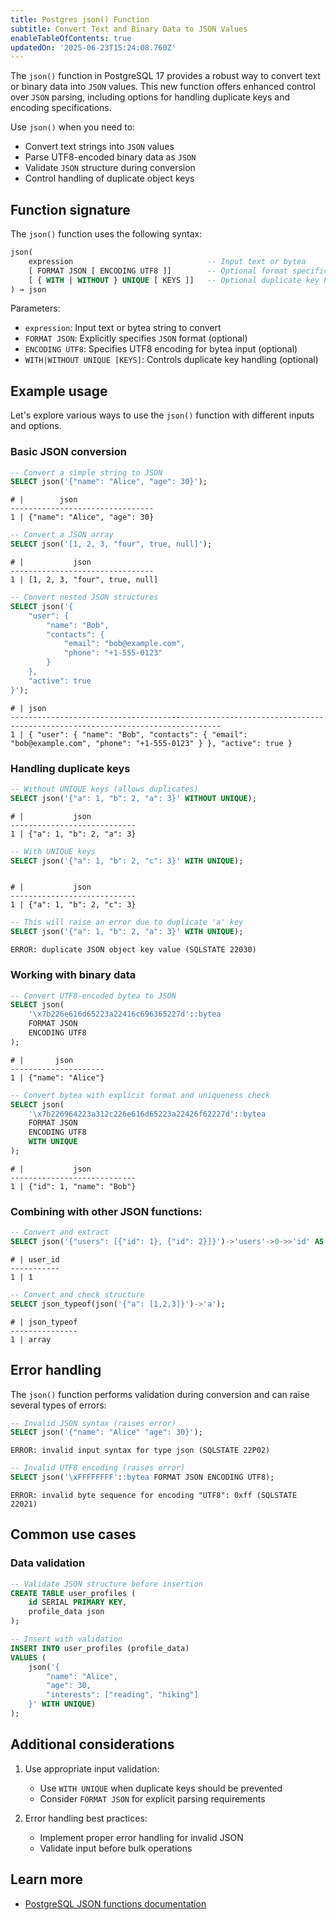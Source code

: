 ```yaml
---
title: Postgres json() Function
subtitle: Convert Text and Binary Data to JSON Values
enableTableOfContents: true
updatedOn: '2025-06-23T15:24:08.760Z'
---
```


The `json()` function in PostgreSQL 17 provides a robust way to convert text or binary data into `JSON` values. This new function offers enhanced control over `JSON` parsing, including options for handling duplicate keys and encoding specifications.

Use `json()` when you need to:

- Convert text strings into `JSON` values
- Parse UTF8-encoded binary data as `JSON`
- Validate `JSON` structure during conversion
- Control handling of duplicate object keys

<CTA />

## Function signature

The `json()` function uses the following syntax:

```sql
json(
    expression                              -- Input text or bytea
    [ FORMAT JSON [ ENCODING UTF8 ]]        -- Optional format specification
    [ { WITH | WITHOUT } UNIQUE [ KEYS ]]   -- Optional duplicate key handling
) → json
```

Parameters:

- `expression`: Input text or bytea string to convert
- `FORMAT JSON`: Explicitly specifies `JSON` format (optional)
- `ENCODING UTF8`: Specifies UTF8 encoding for bytea input (optional)
- `WITH|WITHOUT UNIQUE [KEYS]`: Controls duplicate key handling (optional)

## Example usage

Let's explore various ways to use the `json()` function with different inputs and options.

### Basic JSON conversion

```sql
-- Convert a simple string to JSON
SELECT json('{"name": "Alice", "age": 30}');
```

```text
# |        json
--------------------------------
1 | {"name": "Alice", "age": 30}
```

```sql
-- Convert a JSON array
SELECT json('[1, 2, 3, "four", true, null]');
```

```text
# |           json
--------------------------------
1 | [1, 2, 3, "four", true, null]
```

```sql
-- Convert nested JSON structures
SELECT json('{
    "user": {
        "name": "Bob",
        "contacts": {
            "email": "bob@example.com",
            "phone": "+1-555-0123"
        }
    },
    "active": true
}');
```

```text
# | json
---------------------------------------------------------------------------------------------------------------------
1 | { "user": { "name": "Bob", "contacts": { "email": "bob@example.com", "phone": "+1-555-0123" } }, "active": true }
```

### Handling duplicate keys

```sql
-- Without UNIQUE keys (allows duplicates)
SELECT json('{"a": 1, "b": 2, "a": 3}' WITHOUT UNIQUE);
```

```text
# |           json
----------------------------
1 | {"a": 1, "b": 2, "a": 3}
```

```sql
-- With UNIQUE keys
SELECT json('{"a": 1, "b": 2, "c": 3}' WITH UNIQUE);
```

```text

# |           json
----------------------------
1 | {"a": 1, "b": 2, "c": 3}
```

```sql
-- This will raise an error due to duplicate 'a' key
SELECT json('{"a": 1, "b": 2, "a": 3}' WITH UNIQUE);
```

```text
ERROR: duplicate JSON object key value (SQLSTATE 22030)
```

### Working with binary data

```sql
-- Convert UTF8-encoded bytea to JSON
SELECT json(
    '\x7b226e616d65223a22416c696365227d'::bytea
    FORMAT JSON
    ENCODING UTF8
);
```

```text
# |       json
---------------------
1 | {"name": "Alice"}
```

```sql
-- Convert bytea with explicit format and uniqueness check
SELECT json(
    '\x7b226964223a312c226e616d65223a22426f62227d'::bytea
    FORMAT JSON
    ENCODING UTF8
    WITH UNIQUE
);
```

```text
# |           json
----------------------------
1 | {"id": 1, "name": "Bob"}
```

### Combining with other JSON functions:

```sql
-- Convert and extract
SELECT json('{"users": [{"id": 1}, {"id": 2}]}')->'users'->0->>'id' AS user_id;
```

```text
# | user_id
-----------
1 | 1
```

```sql
-- Convert and check structure
SELECT json_typeof(json('{"a": [1,2,3]}')->'a');
```

```text
# | json_typeof
---------------
1 | array
```

## Error handling

The `json()` function performs validation during conversion and can raise several types of errors:

```sql
-- Invalid JSON syntax (raises error)
SELECT json('{"name": "Alice" "age": 30}');
```

```text
ERROR: invalid input syntax for type json (SQLSTATE 22P02)
```

```sql
-- Invalid UTF8 encoding (raises error)
SELECT json('\xFFFFFFFF'::bytea FORMAT JSON ENCODING UTF8);
```

```text
ERROR: invalid byte sequence for encoding "UTF8": 0xff (SQLSTATE 22021)
```

## Common use cases

### Data validation

```sql
-- Validate JSON structure before insertion
CREATE TABLE user_profiles (
    id SERIAL PRIMARY KEY,
    profile_data json
);

-- Insert with validation
INSERT INTO user_profiles (profile_data)
VALUES (
    json('{
        "name": "Alice",
        "age": 30,
        "interests": ["reading", "hiking"]
    }' WITH UNIQUE)
);
```

## Additional considerations

1. Use appropriate input validation:
   - Use `WITH UNIQUE` when duplicate keys should be prevented
   - Consider `FORMAT JSON` for explicit parsing requirements

2. Error handling best practices:
   - Implement proper error handling for invalid JSON
   - Validate input before bulk operations

## Learn more

- [PostgreSQL JSON functions documentation](https://www.postgresql.org/docs/current/functions-json.html)
